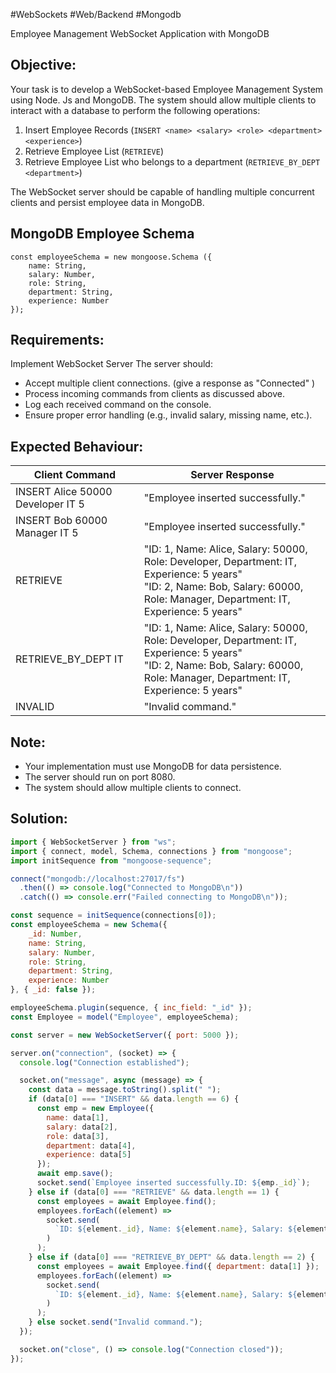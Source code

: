 #WebSockets #Web/Backend #Mongodb 

Employee Management WebSocket Application with MongoDB

Objective:
----------
Your task is to develop a WebSocket-based Employee Management System using Node. Js and MongoDB. The system should allow multiple clients to interact with a database to perform the following operations:
1. Insert Employee Records (`INSERT <name> <salary> <role> <department> <experience>`)
2. Retrieve Employee List (`RETRIEVE`)
3. Retrieve Employee List who belongs to a department (`RETRIEVE_BY_DEPT <department>`)
	
The WebSocket server should be capable of handling multiple concurrent clients and persist employee data in MongoDB.

MongoDB Employee Schema
---------------
```
const employeeSchema = new mongoose.Schema ({
    name: String,
    salary: Number,
    role: String,
    department: String,
    experience: Number
});
```

Requirements:
-------------
Implement WebSocket Server
The server should:
 - Accept multiple client connections. (give a response as "Connected" )
 - Process incoming commands from clients as discussed above.
 - Log each received command on the console.
 - Ensure proper error handling (e.g., invalid salary, missing name, etc.).
		
Expected Behaviour:
-----------------

| Client Command                    | Server Response                                                                                                                                                                     |
| --------------------------------- | ----------------------------------------------------------------------------------------------------------------------------------------------------------------------------------- |
| INSERT Alice 50000 Developer IT 5 | "Employee inserted successfully."                                                                                                                                                   |
| INSERT Bob 60000 Manager IT 5     | "Employee inserted successfully."                                                                                                                                                   |
| RETRIEVE                          | "ID: 1, Name: Alice, Salary: 50000, Role: Developer, Department: IT, Experience: 5 years" <br>"ID: 2, Name: Bob, Salary: 60000, Role: Manager, Department: IT, Experience: 5 years" |
| RETRIEVE_BY_DEPT IT               | "ID: 1, Name: Alice, Salary: 50000, Role: Developer, Department: IT, Experience: 5 years"<br>"ID: 2, Name: Bob, Salary: 60000, Role: Manager, Department: IT, Experience: 5 years"  |
| INVALID                           | "Invalid command."                                                                                                                                                                  | 

Note: 
---------------
 - Your implementation must use MongoDB for data persistence.
 - The server should run on port 8080.
 - The system should allow multiple clients to connect.

## Solution:

```js
import { WebSocketServer } from "ws";
import { connect, model, Schema, connections } from "mongoose";
import initSequence from "mongoose-sequence";

connect("mongodb://localhost:27017/fs")
  .then(() => console.log("Connected to MongoDB\n"))
  .catch(() => console.err("Failed connecting to MongoDB\n"));

const sequence = initSequence(connections[0]);
const employeeSchema = new Schema({
	_id: Number,
	name: String,
	salary: Number,
	role: String,
	department: String,
	experience: Number
}, { _id: false });

employeeSchema.plugin(sequence, { inc_field: "_id" });
const Employee = model("Employee", employeeSchema);

const server = new WebSocketServer({ port: 5000 });

server.on("connection", (socket) => {
  console.log("Connection established");

  socket.on("message", async (message) => {
    const data = message.toString().split(" ");
    if (data[0] === "INSERT" && data.length == 6) {
      const emp = new Employee({
        name: data[1],
        salary: data[2],
        role: data[3],
        department: data[4],
        experience: data[5]
      });
      await emp.save();
      socket.send(`Employee inserted successfully.ID: ${emp._id}`);
    } else if (data[0] === "RETRIEVE" && data.length == 1) {
      const employees = await Employee.find();
      employees.forEach((element) =>
        socket.send(
          `ID: ${element._id}, Name: ${element.name}, Salary: ${element.salary}, Role: ${element.role}, Department: ${element.department}, Experience: ${element.experience}`
        )
      );
    } else if (data[0] === "RETRIEVE_BY_DEPT" && data.length == 2) {
      const employees = await Employee.find({ department: data[1] });
      employees.forEach((element) =>
        socket.send(
          `ID: ${element._id}, Name: ${element.name}, Salary: ${element.salary}, Role: ${element.role}, Department: ${element.department}, Experience: ${element.experience}`
        )
      );
    } else socket.send("Invalid command.");
  });

  socket.on("close", () => console.log("Connection closed"));
});

```